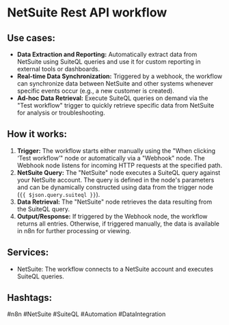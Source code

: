 # NetSuite Rest API workflow

## Use cases:

*   **Data Extraction and Reporting:** Automatically extract data from NetSuite using SuiteQL queries and use it for custom reporting in external tools or dashboards.
*   **Real-time Data Synchronization:** Triggered by a webhook, the workflow can synchronize data between NetSuite and other systems whenever specific events occur (e.g., a new customer is created).
*   **Ad-hoc Data Retrieval:** Execute SuiteQL queries on demand via the "Test workflow" trigger to quickly retrieve specific data from NetSuite for analysis or troubleshooting.

## How it works:

1.  **Trigger:** The workflow starts either manually using the "When clicking ‘Test workflow’" node or automatically via a "Webhook" node. The Webhook node listens for incoming HTTP requests at the specified path.
2.  **NetSuite Query:** The "NetSuite" node executes a SuiteQL query against your NetSuite account. The query is defined in the node's parameters and can be dynamically constructed using data from the trigger node (`{{ $json.query.suiteql }}`).
3.  **Data Retrieval:** The "NetSuite" node retrieves the data resulting from the SuiteQL query.
4.  **Output/Response:** If triggered by the Webhook node, the workflow returns all entries. Otherwise, if triggered manually, the data is available in n8n for further processing or viewing.

## Services:

*   NetSuite: The workflow connects to a NetSuite account and executes SuiteQL queries.

## Hashtags:

#n8n #NetSuite #SuiteQL #Automation #DataIntegration
